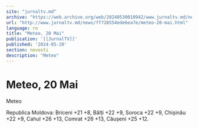 ```yaml
---
site: "jurnaltv.md"
archive: "https://web.archive.org/web/20240530010942/www.jurnaltv.md/news/ff728554ede6ea7e/meteo-20-mai.html?utm_source=RSS&utm_medium=RSS&utm_campaign=RSS"
url: "http://www.jurnaltv.md/news/ff728554ede6ea7e/meteo-20-mai.html"
language: ro
title: "Meteo, 20 Mai"
publication: '[[JurnalTV]]'
published: '2024-05-20'
section: novosti
description: "Meteo"
---
```


# Meteo, 20 Mai

Meteo

Republica Moldova: Briceni +21 +8, Bălți +22 +9, Soroca +22 +9, Chișinău +22 +9, Cahul +26 +13, Comrat +26 +13, Căușeni +25 +12.